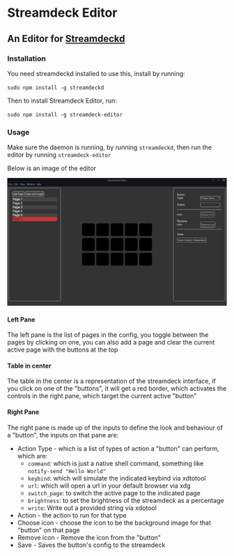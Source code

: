 # Streamdeck Editor
## An Editor for [Streamdeckd](https://npmjs.com/package/streamdeckd)

### Installation

You need streamdeckd installed to use this, install by running:

`sudo npm install -g streamdeckd`

Then to install Streamdeck Editor, run:

`sudo npm install -g streamdeck-editor`

### Usage

Make sure the daemon is running, by running `streamdeckd`, then run the editor by running `streamdeck-editor`

Below is an image of the editor

![Editor](docs/editor.png)

#### Left Pane

The left pane is the list of pages in the config, you toggle between the pages by clicking on one,
you can also add a page and clear the current active page with the buttons at the top

#### Table in center 

The table in the center is a representation of the streamdeck interface, if you click on one of the "buttons",
it will get a red border, which activates the controls in the right pane, which target the current active "button"

#### Right Pane

The right pane is made up of the inputs to define the look and behaviour of a "button", the inputs on that pane are:

- Action Type - which is a list of types of action a "button" can perform, which are:
    - `command`: which is just a native shell command, something like `notify-send "Hello World"`
    - `keybind`: which will simulate the indicated keybind via xdtotool
    - `url`: which will open a url in your default browser via xdg
    - `switch_page`: to switch the active page to the indicated page
    - `brightness`: to set the brightness of the streamdeck as a percentage
    - `write`: Write out a provided string via xdotool
- Action - the action to run for that type
- Choose icon - choose the icon to be the background image for that "button" on that page
- Remove icon - Remove the icon from the "button"
- Save - Saves the button's config to the streamdeck